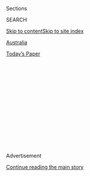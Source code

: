 <div id="app">

<div>

<div>

<div>

<div class="NYTAppHideMasthead css-1q2w90k e1suatyy0">

<div class="section css-ui9rw0 e1suatyy2">

<div class="css-eph4ug er09x8g0">

<div class="css-6n7j50">

</div>

<span class="css-1dv1kvn">Sections</span>

<div class="css-10488qs">

<span class="css-1dv1kvn">SEARCH</span>

</div>

[Skip to content](#site-content)[Skip to site
index](#site-index)

</div>

<div id="masthead-section-label" class="css-1wr3we4 eaxe0e00">

[Australia](https://www.nytimes.com/section/world/australia)

</div>

<div class="css-10698na e1huz5gh0">

</div>

</div>

<div id="masthead-bar-one" class="section hasLinks css-15hmgas e1csuq9d3">

<div class="css-uqyvli e1csuq9d0">

</div>

<div class="css-1uqjmks e1csuq9d1">

</div>

<div class="css-9e9ivx">

[](https://myaccount.nytimes.com/auth/login?response_type=cookie&client_id=vi)

</div>

<div class="css-1bvtpon e1csuq9d2">

[Today’s
Paper](https://www.nytimes.com/section/todayspaper)

</div>

</div>

</div>

</div>

<div data-aria-hidden="false">

<div id="site-content" data-role="main">

<div>

<div class="css-1aor85t" style="opacity:0.000000001;z-index:-1;visibility:hidden">

<div class="css-1hqnpie">

<div class="css-epjblv">

<span class="css-17xtcya">[Australia](/section/world/australia)</span><span class="css-x15j1o">|</span><span class="css-fwqvlz">A
Sexual Harasser Spent Years on Australia’s Top Court, an Inquiry
Finds</span>

</div>

<div class="css-k008qs">

<div class="css-1iwv8en">

<span class="css-18z7m18"></span>

<div>

</div>

</div>

<span class="css-1n6z4y">https://nyti.ms/3erXqOf</span>

<div class="css-1705lsu">

<div class="css-4xjgmj">

<div class="css-4skfbu" data-role="toolbar" data-aria-label="Social Media Share buttons, Save button, and Comments Panel with current comment count" data-testid="share-tools">

  - 
  - 
  - 
  - 
    
    <div class="css-6n7j50">
    
    </div>

  - 

</div>

</div>

</div>

</div>

</div>

</div>

<div id="NYT_TOP_BANNER_REGION" class="css-13pd83m">

</div>

<div id="top-wrapper" class="css-1sy8kpn">

<div id="top-slug" class="css-l9onyx">

Advertisement

</div>

[Continue reading the main
story](#after-top)

<div class="ad top-wrapper" style="text-align:center;height:100%;display:block;min-height:250px">

<div id="top" class="place-ad" data-position="top" data-size-key="top">

</div>

</div>

<div id="after-top">

</div>

</div>

<div>

<div id="sponsor-wrapper" class="css-1hyfx7x">

<div id="sponsor-slug" class="css-19vbshk">

Supported by

</div>

[Continue reading the main
story](#after-sponsor)

<div id="sponsor" class="ad sponsor-wrapper" style="text-align:center;height:100%;display:block">

</div>

<div id="after-sponsor">

</div>

</div>

<div class="css-186x18t">

</div>

<div class="css-1vkm6nb ehdk2mb0">

# A Sexual Harasser Spent Years on Australia’s Top Court, an Inquiry Finds

</div>

Dyson Heydon, a judge on the country’s highest court for a decade,
harassed at least six women, a court inquiry found. He has denied the
accusations.

<div class="css-79elbk" data-testid="photoviewer-wrapper">

<div class="css-z3e15g" data-testid="photoviewer-wrapper-hidden">

</div>

<div class="css-1a48zt4 ehw59r15" data-testid="photoviewer-children">

![<span class="css-16f3y1r e13ogyst0" data-aria-hidden="true">Dyson
Heydon, a former High Court judge, in Sydney, Australia, in
2015.</span><span class="css-cnj6d5 e1z0qqy90" itemprop="copyrightHolder"><span class="css-1ly73wi e1tej78p0">Credit...</span><span><span>Joel
Carrett/Australian Associated
Press</span></span></span>](https://static01.nyt.com/images/2020/06/23/world/23oz-judge-1/merlin_173824860_3c83e2e9-f671-4edd-ab9a-ccd92396856e-articleLarge.jpg?quality=75&auto=webp&disable=upscale)

</div>

</div>

<div class="css-18e8msd">

<div class="css-pdw9fk epjyd6m0">

<div class="css-1txwxcy ey68jwv0" data-aria-hidden="true">

[![Damien
Cave](https://static01.nyt.com/images/2018/10/08/multimedia/author-damien-cave/author-damien-cave-thumbLarge.png
"Damien Cave")](https://www.nytimes.com/by/damien-cave)[![Isabella
Kwai](https://static01.nyt.com/images/2019/09/17/reader-center/author-isabella-kwai/author-isabella-kwai-thumbLarge.png
"Isabella Kwai")](https://www.nytimes.com/by/isabella-kwai)

</div>

<div class="css-1baulvz">

By [<span class="css-1baulvz" itemprop="name">Damien
Cave</span>](https://www.nytimes.com/by/damien-cave) and
[<span class="css-1baulvz last-byline" itemprop="name">Isabella
Kwai</span>](https://www.nytimes.com/by/isabella-kwai)

</div>

</div>

  - 
    
    <div class="css-ld3wwf e16638kd2">
    
    June 23,
    2020
    
    </div>

  - 
    
    <div class="css-4xjgmj">
    
    <div class="css-d8bdto" data-role="toolbar" data-aria-label="Social Media Share buttons, Save button, and Comments Panel with current comment count" data-testid="share-tools">
    
      - 
      - 
      - 
      - 
        
        <div class="css-6n7j50">
        
        </div>
    
      - 
    
    </div>
    
    </div>

</div>

</div>

<div class="section meteredContent css-1r7ky0e" name="articleBody" itemprop="articleBody">

<div class="css-1fanzo5 StoryBodyCompanionColumn">

<div class="css-53u6y8">

SYDNEY, Australia — For years there were private whispers and warnings
from young women about a pattern of abuse by one of Australia’s most
powerful men — a judge on the country’s highest court.

Now, an internal court inquiry has found that the judge, Dyson Heydon,
had indeed sexually harassed at least six young women on his staff,
reigniting \#MeToo outrage in a
[secretive](https://www.nytimes.com/2019/06/05/world/australia/journalist-raids.html),
[proudly masculine
country](https://www.nytimes.com/2019/02/26/world/australia/australia-sex-abuse-secrecy.html)
where many women are still calling for a fuller reckoning.

The findings led Chief Justice Susan Kiefel to issue a statement Monday
confirming the investigation’s conclusions. “We are ashamed that this
could have happened at the High Court of Australia,” she said. “We have
made a sincere apology to the six women whose complaints were borne
out.”

The inquiry has cast a harsh spotlight on the relationship between
senior judges and often-younger associates, who are top-level law
graduates chosen for their promise and placed under intense pressure in
situations where power flows one way. The investigation also laid bare
what many Australian lawyers have described as a male-dominated and
insular culture where harassment is rife and speaking up costly.

</div>

</div>

<div class="css-1fanzo5 StoryBodyCompanionColumn">

<div class="css-53u6y8">

Though nonstatutory and lacking the ability to mete out punishment for
the now-retired Mr. Heydon, the internal findings have already prompted
promises of reform. Chief Justice Kiefel said the investigation, led by
Vivienne Thom, a former inspector-general of intelligence and security,
included a series of recommendations that would be adopted by the High
Court. But many of them have more to do with training associates than
powerful justices.

Through his lawyers, Mr. Heydon, 77, who retired in 2013, has denied
“any allegation of predatory behavior or breaches of the law,”
according to a statement. Though he apologized if “any conduct of his
has caused offense,” the statement added that the offense had been
“inadvertent and unintended.”

The statement also noted that the inquiry had not been conducted by a
lawyer, judge or tribunal member and had not allowed Mr. Heydon’s
representatives to cross-examine those who made the complaints.

His response has created an extraordinary standoff between the chief
justice and Mr. Heydon, a former colleague and conservative appointee
who served as a justice on the High Court for a decade and who had long
been respected as one of the country’s foremost legal authorities. The
inquiry started in March 2019 after two of the judge’s former associates
notified Chief Justice Kiefel that they had been harassed.

But the pattern of alleged abuse stretched back years. Many of the
details were[first
revealed](https://www.smh.com.au/national/high-court-inquiry-finds-former-justice-dyson-heydon-sexually-harassed-associates-20200622-p5550w.html)
on Monday in an article by The Sydney Morning Herald, which started
reporting on Mr. Heydon three years ago, when two former associates
shared their stories with investigative reporters.

</div>

</div>

<div class="css-1fanzo5 StoryBodyCompanionColumn">

<div class="css-53u6y8">

One former legal assistant, Chelsea Tabart, said that in 2012, on her
first day working for Mr. Heydon, he suggested they stop for a drink
after an office dinner. He took her to a private room at a prestigious
club, she said, and put his hand on her thigh. She was 22 at the time.

Another former associate, Rachael Patterson Collins, said that in 2005,
when she was 26, Mr. Heydon made repeated advances toward her — on one
occasion asking if he could kiss her.

When she later asked him why, as a married man, he was behaving this
way, she said he replied, “Because you’re beautiful.”

The Herald’s reporters went on to tally numerous accusations of
predatory behavior by Mr. Heydon from several other women, including
claims of stalking and forcible touching.

One judge said he once slid his hand between her thighs at a
professional law dinner.

In another case, Noor Blumer, a Canberra lawyer and former president of
the ACT Law Society who was seated next to Mr. Heydon at a University of
Canberra event in April 2013, said he groped her under the table before
later trying to kiss her without her consent in an empty room. According
to the University of Canberra, Mr. Heydon was asked to leave the event
after a student also complained about “inappropriate behavior” that same
evening.

“I was upset and disgusted by it all,” Ms. Blumer told [The Sydney
Morning
Herald](https://www.smh.com.au/politics/federal/the-judge-s-hands-became-very-busy-under-the-table-lawyer-says-heydon-groped-her-20200622-p554zg.html).
Ms. Blumer declined to comment further when reached by phone.

</div>

</div>

<div class="css-79elbk" data-testid="photoviewer-wrapper">

<div class="css-z3e15g" data-testid="photoviewer-wrapper-hidden">

</div>

<div class="css-1a48zt4 ehw59r15" data-testid="photoviewer-children">

![<span class="css-16f3y1r e13ogyst0" data-aria-hidden="true">An inquiry
by the High Court of Australia in Canberra found a pattern of abuse by
the former
justice. </span><span class="css-cnj6d5 e1z0qqy90" itemprop="copyrightHolder"><span class="css-1ly73wi e1tej78p0">Credit...</span><span>David
Gray/Reuters</span></span>](https://static01.nyt.com/images/2020/06/23/world/23oz-judge-2/merlin_100063450_ba483eb5-695d-4fae-879a-a8e5882e9879-articleLarge.jpg?quality=75&auto=webp&disable=upscale)

</div>

</div>

<div class="css-1fanzo5 StoryBodyCompanionColumn">

<div class="css-53u6y8">

Prime Minister Scott Morrison said on Tuesday that the accusations
against Mr. Heydon were “very disturbing and very concerning.” Some
lawmakers have called for the former justice to be stripped of awards
such as Companion of the Order of Australia, awarded to Australians of
merit. But Mr. Morrison said it was too soon to make such a decision,
adding that there should be “proper processes” to determine whether such
honors should be revoked.

</div>

</div>

<div class="css-1fanzo5 StoryBodyCompanionColumn">

<div class="css-53u6y8">

The evidence so far suggests that Mr. Heydon was known to be a threat to
women for much of his career, including his years serving on the High
Court from 2003 to 2013, but he was never held accountable.

Josh Bornstein, a lawyer for three of Mr. Heydon’s former associates,
[told reporters with the Australian Broadcasting
Corporation](https://www.abc.net.au/radio/melbourne/programs/mornings/dyson-heydon-shattered-associates-career-aspirations/12383230)
that “hundreds” in the industry had known about Mr. Heydon’s behavior.
He said that the justice’s actions had “annihilated” the women’s career
aspirations. All three clients have abandoned their legal ambitions
because of their experience with Mr. Heydon, he said.

The judge had stood at the peak of a deeply hierarchical profession, Mr.
Bornstein said, and for his accusers, harassment arrived with their
first job at the bottom of the industry. “That shattered their passion
and their faith in the law,” he said.

Now, he added, his clients are seeking claims for compensation for the
harm they suffered as a result of the harassment.

Many Australian women — lawyers and others — said on Tuesday that they
hoped the inquiry and its fallout would help other women come forward,
but they also worried that the fall of one powerful figure would not be
enough to create the deeper changes that they say are needed.

“Based on what’s been reported, this was an open secret, and that speaks
to a fundamentally toxic culture,” said Nina Funnell, a longtime
advocate for sexual assault survivors in Australia. “Cultural change
takes a huge amount of time and labor, and while cases like this
absolutely refocus people and highlight the need for that labor, the
headlines themselves actually don’t produce the cultural change.”

</div>

</div>

<div class="css-1fanzo5 StoryBodyCompanionColumn">

<div class="css-53u6y8">

The problems within Australia’s legal profession have been well known
for years. In a 2013 survey by the Law Council of Australia, one in six
female respondents indicated they had experienced inappropriate behavior
in the workplace.

“Since then, there has been more research saying it’s even more than
that,” said Pauline Wright, the president of the Law Council. “It’s
actually closer to one in two.”

Hopefully, Ms. Wright said, the High Court inquiry would restore some
credibility to the profession. “What people need to understand, and what
they can take away from this, is that when they complain about something
in the legal profession, they will be treated with respect,” Ms. Wright
said. “They will be taken seriously.”

Still, [many obstacles
remain](https://www.nytimes.com/2019/05/01/business/australia-sexual-harassment-nondisclosure-agreement.html).

Australia’s [defamation laws heavily favor
plaintiffs](https://www.nytimes.com/2019/06/05/world/australia/journalist-raids.html)
and have kept many accusations of harassment hidden in reporters’ files
for fear of a costly lawsuit. Complaints to state bar associations have
frequently gone nowhere.

Spurred by the investigation’s recommendations, the court has agreed to
clarify that confidentiality agreements for legal assistants relate only
to the work of the court and make clear that their duties do not extend
to an obligation to attend social functions.

“I’d be cautious celebrating too soon because we haven’t changed the
structural barriers — such as changing community attitudes, which are
still steeped in victim blaming — or having reporting mechanisms which
are well functioning and swift and we haven’t done anything yet about
defamation,” Ms. Funnell said.

“It’s almost the exception that proves the rule,” she added. “It’s one
old goat.”

</div>

</div>

<div>

</div>

</div>

<div>

</div>

<div>

</div>

<div>

</div>

<div>

<div id="bottom-wrapper" class="css-1ede5it">

<div id="bottom-slug" class="css-l9onyx">

Advertisement

</div>

[Continue reading the main
story](#after-bottom)

<div id="bottom" class="ad bottom-wrapper" style="text-align:center;height:100%;display:block;min-height:90px">

</div>

<div id="after-bottom">

</div>

</div>

</div>

</div>

</div>

## Site Index

<div>

</div>

## Site Information Navigation

  - [© <span>2020</span> <span>The New York Times
    Company</span>](https://help.nytimes.com/hc/en-us/articles/115014792127-Copyright-notice)

<!-- end list -->

  - [NYTCo](https://www.nytco.com/)
  - [Contact
    Us](https://help.nytimes.com/hc/en-us/articles/115015385887-Contact-Us)
  - [Work with us](https://www.nytco.com/careers/)
  - [Advertise](https://nytmediakit.com/)
  - [T Brand Studio](http://www.tbrandstudio.com/)
  - [Your Ad
    Choices](https://www.nytimes.com/privacy/cookie-policy#how-do-i-manage-trackers)
  - [Privacy](https://www.nytimes.com/privacy)
  - [Terms of
    Service](https://help.nytimes.com/hc/en-us/articles/115014893428-Terms-of-service)
  - [Terms of
    Sale](https://help.nytimes.com/hc/en-us/articles/115014893968-Terms-of-sale)
  - [Site
    Map](https://spiderbites.nytimes.com)
  - [Help](https://help.nytimes.com/hc/en-us)
  - [Subscriptions](https://www.nytimes.com/subscription?campaignId=37WXW)

</div>

</div>

</div>

</div>
